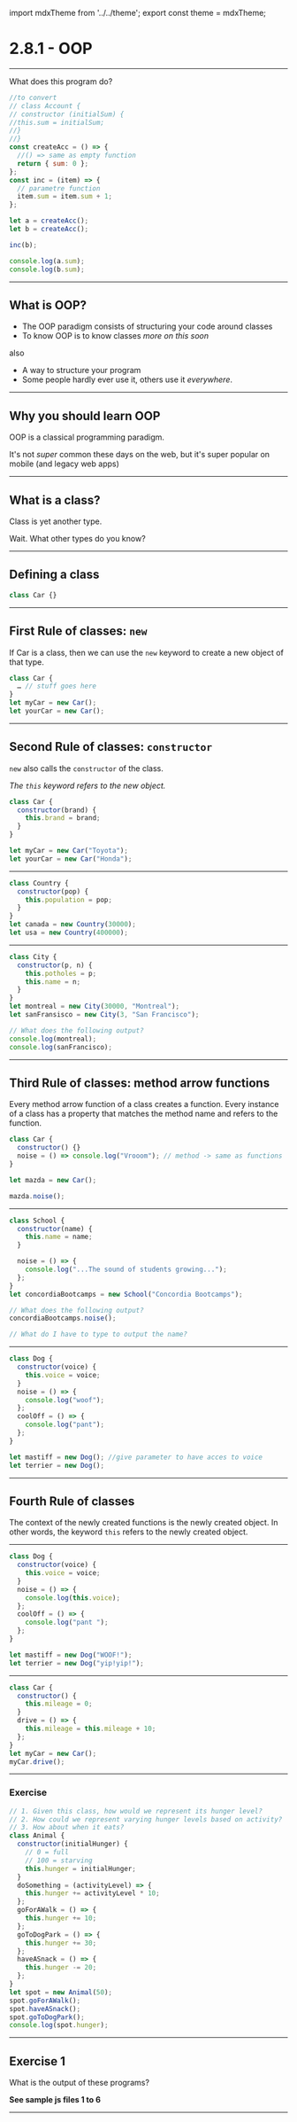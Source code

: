 import mdxTheme from '../../theme';
export const theme = mdxTheme;

# 2.8.1 - OOP

---

What does this program do?

```js
//to convert
// class Account {
// constructor (initialSum) {
//this.sum = initialSum;
//}
//}
const createAcc = () => {
  //() => same as empty function
  return { sum: 0 };
};
const inc = (item) => {
  // parametre function
  item.sum = item.sum + 1;
};

let a = createAcc();
let b = createAcc();

inc(b);

console.log(a.sum);
console.log(b.sum);
```

---

## What is OOP?

- The OOP paradigm consists of structuring your code around classes
- To know OOP is to know classes _more on this soon_

also

- A way to structure your program
- Some people hardly ever use it, others use it _everywhere_.

---

## Why you should learn OOP

OOP is a classical programming paradigm.

It's not _super_ common these days on the web, but it's super popular on mobile (and legacy web apps)

---

## What is a class?

Class is yet another type.

Wait. What other types do you know?

---

## Defining a class

```js
class Car {}
```

---

## First Rule of classes: `new`

If Car is a class, then we can use the `new` keyword to create a new object of that type.

```js
class Car {
  … // stuff goes here
}
let myCar = new Car();
let yourCar = new Car();
```

---

## Second Rule of classes: `constructor`

`new` also calls the `constructor` of the class.

_The `this` keyword refers to the new object._

```js
class Car {
  constructor(brand) {
    this.brand = brand;
  }
}

let myCar = new Car("Toyota");
let yourCar = new Car("Honda");
```

---

```js
class Country {
  constructor(pop) {
    this.population = pop;
  }
}
let canada = new Country(30000);
let usa = new Country(400000);
```

---

```js
class City {
  constructor(p, n) {
    this.potholes = p;
    this.name = n;
  }
}
let montreal = new City(30000, "Montreal");
let sanFransisco = new City(3, "San Francisco");

// What does the following output?
console.log(montreal);
console.log(sanFrancisco);
```

---

## Third Rule of classes: method arrow functions

Every method arrow function of a class creates a function.
Every instance of a class has a property that matches the method name and refers to the function.

```js
class Car {
  constructor() {}
  noise = () => console.log("Vrooom"); // method -> same as functions
}

let mazda = new Car();

mazda.noise();
```

---

```js
class School {
  constructor(name) {
    this.name = name;
  }

  noise = () => {
    console.log("...The sound of students growing...");
  };
}
let concordiaBootcamps = new School("Concordia Bootcamps");

// What does the following output?
concordiaBootcamps.noise();

// What do I have to type to output the name?
```

---

```js
class Dog {
  constructor(voice) {
    this.voice = voice;
  }
  noise = () => {
    console.log("woof");
  };
  coolOff = () => {
    console.log("pant");
  };
}

let mastiff = new Dog(); //give parameter to have acces to voice
let terrier = new Dog();
```

---

## Fourth Rule of classes

The context of the newly created functions is the newly created object.
In other words, the keyword `this` refers to the newly created object.

---

```js
class Dog {
  constructor(voice) {
    this.voice = voice;
  }
  noise = () => {
    console.log(this.voice);
  };
  coolOff = () => {
    console.log("pant ");
  };
}

let mastiff = new Dog("WOOF!");
let terrier = new Dog("yip!yip!");
```

---

```js
class Car {
  constructor() {
    this.mileage = 0;
  }
  drive = () => {
    this.mileage = this.mileage + 10;
  };
}
let myCar = new Car();
myCar.drive();
```

---

### Exercise

```js
// 1. Given this class, how would we represent its hunger level?
// 2. How could we represent varying hunger levels based on activity?
// 3. How about when it eats?
class Animal {
  constructor(initialHunger) {
    // 0 = full
    // 100 = starving
    this.hunger = initialHunger;
  }
  doSomething = (activityLevel) => {
    this.hunger += activityLevel * 10;
  };
  goForAWalk = () => {
    this.hunger += 10;
  };
  goToDogPark = () => {
    this.hunger += 30;
  };
  haveASnack = () => {
    this.hunger -= 20;
  };
}
let spot = new Animal(50);
spot.goForAWalk();
spot.haveASnack();
spot.goToDogPark();
console.log(spot.hunger);
```

---

## Exercise 1

What is the output of these programs?

**See sample js files 1 to 6**

---

